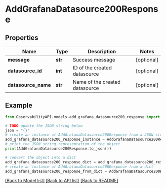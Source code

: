 # AddGrafanaDatasource200Response


## Properties

Name | Type | Description | Notes
------------ | ------------- | ------------- | -------------
**message** | **str** | Success message | [optional] 
**datasource_id** | **int** | ID of the created datasource | [optional] 
**datasource_name** | **str** | Name of the created datasource | [optional] 

## Example

```python
from ObservabilityAPI.models.add_grafana_datasource200_response import AddGrafanaDatasource200Response

# TODO update the JSON string below
json = "{}"
# create an instance of AddGrafanaDatasource200Response from a JSON string
add_grafana_datasource200_response_instance = AddGrafanaDatasource200Response.from_json(json)
# print the JSON string representation of the object
print(AddGrafanaDatasource200Response.to_json())

# convert the object into a dict
add_grafana_datasource200_response_dict = add_grafana_datasource200_response_instance.to_dict()
# create an instance of AddGrafanaDatasource200Response from a dict
add_grafana_datasource200_response_from_dict = AddGrafanaDatasource200Response.from_dict(add_grafana_datasource200_response_dict)
```
[[Back to Model list]](../README.md#documentation-for-models) [[Back to API list]](../README.md#documentation-for-api-endpoints) [[Back to README]](../README.md)


